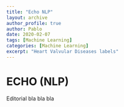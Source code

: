 ```yaml
---
title: "Echo NLP"
layout: archive
author_profile: true
author: Pablo
date: 2020-02-07
tags: [Machine Learning]
categories: [Machine Learning]
excerpt: "Heart Valvular Diseases labels"
---
```

# ECHO (NLP)

Editorial bla bla bla
